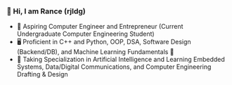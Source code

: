 ### 🚀 Hi, I am Rance (rjldg)

- 📗 Aspiring Computer Engineer and Entrepreneur (Current Undergraduate Computer Engineering Student)
- 🖥 Proficient in C++ and Python, OOP, DSA, Software Design (Backend/DB), and Machine Learning Fundamentals :robot:
- 🌱 Taking Specialization in Artificial Intelligence and Learning Embedded Systems, Data/Digital Communications, and Computer Engineering Drafting & Design
<!--
**rjldg/rjldg** is a ✨ _special_ ✨ repository because its `README.md` (this file) appears on your GitHub profile.

Here are some ideas to get you started:

- 🔭 I’m currently working on ...
- 🌱 I’m currently learning ...
- 👯 I’m looking to collaborate on ...
- 🤔 I’m looking for help with ...
- 💬 Ask me about ...
- 📫 How to reach me: ...
- 😄 Pronouns: ...
- ⚡ Fun fact: ...
-->
